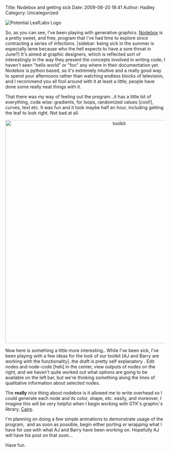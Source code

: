 Title: Nodebox and getting sick
Date: 2009-06-20 18:41
Author: Hadley
Category: Uncategorized

![Potential LeafLabs Logo][]

So, as you can see, I've been playing with generative graphics.
[Nodebox][] is a pretty sweet, and free, program that I've had time to
explore since contracting a series of infections. [sidebar: being sick
in the summer is especially lame because who the hell expects to have a
sore throat in June?] It's aimed at graphic designers, which is
reflected sort of interestingly in the way they present the concepts
involved in writing code; I haven't seen "hello world" or "foo" any
where in their documentation yet.  Nodebox is python based, so it's
extremely intuitive and a really good way to spend your afternoons
rather than watching endless blocks of television, and I recommend you
all fool around with it at least a little; people have done some really
neat things with it.

That there was my way of feeling out the program...it has a little bit
of everything, code wise: gradients, for loops, randomized values
[cool!], curves, text etc. It was fun and it took maybe half an hour,
including getting the leaf to look right. Not bad at
all.

<center>
<img src="/static/images/old/toolkit1.jpg" alt="toolkit" width="700px">
</center>

Now here is something a little more interesting.. While I've been sick,
I've been playing with a few ideas for the look of our toolkit [AJ and
Barry are working with the functionality]..the draft is pretty self
explanatory . Edit nodes and node-code [heh] in the center, view outputs
of nodes on the right, and we haven't quite worked out what options are
going to be available on the left bar, but we're thinking something
along the lines of qualitative information about selected nodes.

The **really** nice thing about nodebox is it allowed me to write
overhead so I could generate each node and its color, shape, etc.
easily, and moreover, I imagine this will be very helpful when I begin
working with GTK's graphic's library, [Cairo][].

I'm planning on doing a few simple animations to demonstrate usage of
the program,  and as soon as possible, begin either porting or wrapping
what I have for use with what AJ and Barry have been working on.
Hopefully AJ will have his post on that soon...

Have fun.

  [Potential LeafLabs Logo]: /static/images/old/leaflabs1.jpg "LeafLabs"
  [Nodebox]: http://nodebox.net
  [Cairo]: http://cairographics.org/

